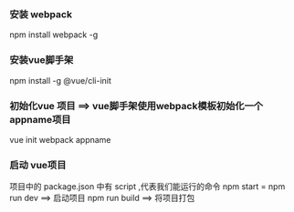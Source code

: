 ### 安装 webpack
npm install webpack -g
### 安装vue脚手架
npm install -g @vue/cli-init
### 初始化vue 项目 ==> vue脚手架使用webpack模板初始化一个appname项目
vue init webpack appname
### 启动 vue项目
项目中的 package.json 中有 script ,代表我们能运行的命令
npm start = npm run dev ==> 启动项目
npm run build ==> 将项目打包